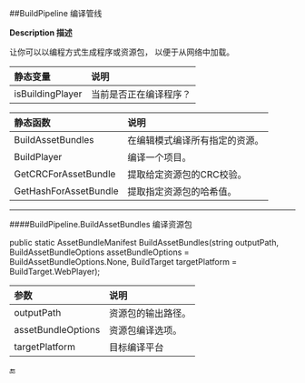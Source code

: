 ##BuildPipeline 编译管线

**Description 描述**

让你可以以编程方式生成程序或资源包， 以便于从网络中加载。

|静态变量|说明|
|:--|:--|
|isBuildingPlayer|当前是否正在编译程序？|

|静态函数|说明|
|:--|:--|
|BuildAssetBundles|在编辑模式编译所有指定的资源。|
|BuildPlayer|编译一个项目。|
|GetCRCForAssetBundle|提取给定资源包的CRC校验。|
|GetHashForAssetBundle|提取指定资源包的哈希值。|

---

####BuildPipeline.BuildAssetBundles 编译资源包

public static AssetBundleManifest BuildAssetBundles(string outputPath, BuildAssetBundleOptions assetBundleOptions = BuildAssetBundleOptions.None, BuildTarget targetPlatform = BuildTarget.WebPlayer);


|参数|说明|
|:--|:--|
|outputPath|资源包的输出路径。|
|assetBundleOptions|资源包编译选项。|
|targetPlatform|目标编译平台|







🔚